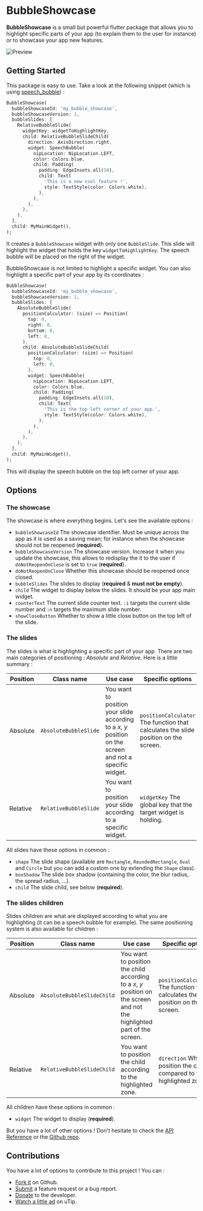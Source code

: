 # BubbleShowcase

**BubbleShowcase** is a small but powerful flutter package that allows you to highlight
specific parts of your app (to explain them to the user for instance) or to showcase your app new features.

![Preview](https://github.com/Skyost/BubbleShowcase/blob/master/screenshots/preview.gif)

## Getting Started

This package is easy to use.
Take a look at the following snippet (which is using [speech_bubble](https://pub.dev/packages/speech_bubble)) :

```dart
BubbleShowcase(
  bubbleShowcaseId: 'my_bubble_showcase',
  bubbleShowcaseVersion: 1,
  bubbleSlides: [
    RelativeBubbleSlide(
      widgetKey: widgetToHighlightKey,
      child: RelativeBubbleSlideChild(
        direction: AxisDirection.right,
        widget: SpeechBubble(
          nipLocation: NipLocation.LEFT,
          color: Colors.blue,
          child: Padding(
            padding: EdgeInsets.all(10),
            child: Text(
              'This is a new cool feature !',
              style: TextStyle(color: Colors.white),
            ),
          ),
        ),
      ),
    ),
  ],
  child: MyMainWidget(),
);
```

It creates a `BubbleShowcase` widget with only one `BubbleSlide`.
This slide will highlight the widget that holds the key `widgetToHighlightKey`.
The speech bubble will be placed on the right of the widget.

BubbleShowcase is not limited to highlight a specific widget. You can also highlight a specific part of your app by its coordinates :

```dart
BubbleShowcase(
  bubbleShowcaseId: 'my_bubble_showcase',
  bubbleShowcaseVersion: 1,
  bubbleSlides: [
    AbsoluteBubbleSlide(
      positionCalculator: (size) => Position(
        top: 0,
        right: 0,
        bottom: 0,
        left: 0,
      ),
      child: AbsoluteBubbleSlideChild(
        positionCalculator: (size) => Position(
          top: 0,
          left: 0,
        ),
        widget: SpeechBubble(
          nipLocation: NipLocation.LEFT,
          color: Colors.blue,
          child: Padding(
            padding: EdgeInsets.all(10),
            child: Text(
              'This is the top left corner of your app.',
              style: TextStyle(color: Colors.white),
            ),
          ),
        ),
      ),
    ),
  ],
  child: MyMainWidget(),
);
```

This will display the speech bubble on the top left corner of your app.

## Options

### The showcase

The showcase is where everything begins. Let's see the available options :

* `bubbleShowcaseId` The showcase identifier. Must be unique across the app as it is used as a saving mean; for instance when the showcase should not be reopened (**required**).
* `bubbleShowcaseVersion` The showcase version. Increase it when you update the showcase, this allows to redisplay the it to the user if `doNotReopenOnClose` is set to `true` (**required**).
* `doNotReopenOnClose` Whether this showcase should be reopened once closed.
* `bubbleSlides` The slides to display (**required** & **must not be empty**).
* `child` The widget to display below the slides. It should be your app main widget.
* `counterText` The current slide counter text. `:i` targets the current slide number and `:n` targets the maximum slide number.
* `showCloseButton` Whether to show a little close button on the top left of the slide.

### The slides

The slides is what is highlighting a specific part of your app.
There are two main categories of positioning : _Absolute_ and _Relative_. Here is a little summary :

| Position | Class name            | Use case                                                                                                  | Specific options                                                                    |
|----------|-----------------------|-----------------------------------------------------------------------------------------------------------|-------------------------------------------------------------------------------------|
| Absolute | `AbsoluteBubbleSlide` | You want to position your slide according to a _x_, _y_ position on the screen and not a specific widget. | `positionCalculator` The function that calculates the slide position on the screen. |
| Relative | `RelativeBubbleSlide` | You want to position your slide according to a specific widget.                                           | `widgetKey` The global key that the target widget is holding.                       |

All slides have these options in common :

* `shape` The slide shape (available are `Rectangle`, `RoundedRectangle`, `Oval` and `Circle` but you can add a custom one by extending the `Shape` class).
* `boxShadow` The slide box shadow (containing the color, the blur radius, the spread radius, ...).
* `child` The slide child, see below (**required**).

### The slides children

Slides children are what are displayed according to what you are highlighting (it can be a speech bubble for example).
The same positioning system is also available for children :

| Position | Class name                 | Use case                                                                                                                  | Specific options                                                                    |
|----------|----------------------------|---------------------------------------------------------------------------------------------------------------------------|-------------------------------------------------------------------------------------|
| Absolute | `AbsoluteBubbleSlideChild` | You want to position the child according to a _x_, _y_ position on the screen and not the highlighted part of the screen. | `positionCalculator` The function that calculates the child position on the screen. |
| Relative | `RelativeBubbleSlideChild` | You want to position the child according to the highlighted zone.                                                         | `direction` Where to position the child compared to the highlighted zone.           |

All children have these options in common :

* `widget` The widget to display (**required**).

But you have a lot of other options !
Don't hesitate to check the [API Reference](https://pub.dev/documentation/bubble_showcase/latest/) or the [Github repo](https://github.com/Skyost/BubbleShowcase).

## Contributions

You have a lot of options to contribute to this project ! You can :

* [Fork it](https://github.com/Skyost/BubbleShowcase/fork) on Github.
* [Submit](https://github.com/Skyost/BubbleShowcase/issues/new/choose) a feature request or a bug report.
* [Donate](https://paypal.me/Skyost) to the developer.
* [Watch a little ad](https://utip.io/skyost) on uTip.
